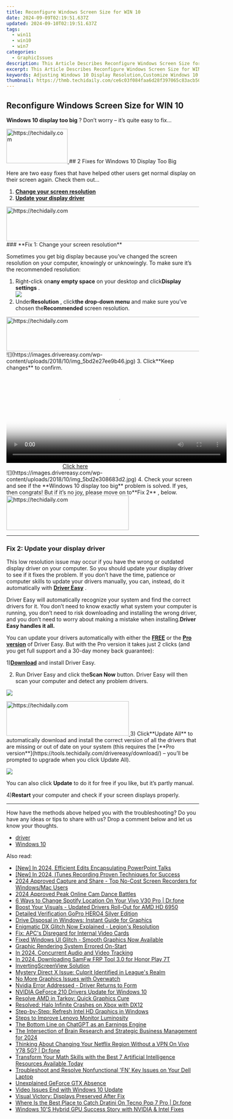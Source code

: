 ```yaml
---
title: Reconfigure Windows Screen Size for WIN 10
date: 2024-09-09T02:19:51.637Z
updated: 2024-09-10T02:19:51.637Z
tags:
  - win11
  - win10
  - win7
categories:
  - GraphicIssues
description: This Article Describes Reconfigure Windows Screen Size for WIN 10
excerpt: This Article Describes Reconfigure Windows Screen Size for WIN 10
keywords: Adjusting Windows 10 Display Resolution,Customize Windows 10 Monitor Settings,Optimize Windows Screen Size for Performance,Resize Windows 10 Display Settings,Change Windows 10 Monitor Size & Scaling Options,Personalize Display Resolution for Windows 10,Adjust Window Size Settings on Windows 10
thumbnail: https://thmb.techidaily.com/ce6c03f084faa6d28f397065c83acb50be7be1ae3bde8fc728fb219e33b59c83.jpeg
---
```


## Reconfigure Windows Screen Size for WIN 10

**Windows 10 display too big** ? Don’t worry – it’s quite easy to fix…

<!-- affiliate ads begin -->
<a href="https://review-au.sjv.io/c/5597632/2098700/14409" target="_top" id="2098700">
  <img src="//a.impactradius-go.com/display-ad/14409-2098700" border="0" alt="https://techidaily.com" width="160" height="90"/>
</a>
<img height="0" width="0" src="https://review-au.sjv.io/i/5597632/2098700/14409" style="position:absolute;visibility:hidden;" border="0" />
<!-- affiliate ads end -->
## 2 Fixes for Windows 10 Display Too Big

 Here are two easy fixes that have helped other users get normal display on their screen again. Check them out…

1. **[Change your screen resolution](#F1)**
2. [**Update your display driver**](#F2)

<!-- affiliate ads begin -->
<a href="https://appsumo.8odi.net/c/5597632/2137394/7443" target="_top" id="2137394">
  <img src="//a.impactradius-go.com/display-ad/7443-2137394" border="0" alt="https://techidaily.com" width="600" height="90"/>
</a>
<img height="0" width="0" src="https://appsumo.8odi.net/i/5597632/2137394/7443" style="position:absolute;visibility:hidden;" border="0" />
<!-- affiliate ads end -->
### **Fix 1: Change your screen resolution**

 Sometimes you get big display because you’ve changed the screen resolution on your computer, knowingly or unknowingly. To make sure it’s the recommended resolution:

1. Right-click on**any empty space** on your desktop and click**Display settings** .  
![](https://images.drivereasy.com/wp-content/uploads/2018/10/img_5bd2e21ce4cd4.jpg)
2. Under**Resolution** , click**the drop-down menu** and make sure you’ve chosen the**Recommended** screen resolution.  
<!-- affiliate ads begin -->
<a href="https://appsumo.8odi.net/c/5597632/2118318/7443" target="_top" id="2118318">
  <img src="//a.impactradius-go.com/display-ad/7443-2118318" border="0" alt="https://techidaily.com" width="600" height="90"/>
</a>
<img height="0" width="0" src="https://appsumo.8odi.net/i/5597632/2118318/7443" style="position:absolute;visibility:hidden;" border="0" />
<!-- affiliate ads end -->
![](https://images.drivereasy.com/wp-content/uploads/2018/10/img_5bd2e27ee9b46.jpg)
3. Click**Keep changes** to confirm.  
<!-- affiliate ads begin -->
<span id="1993645">
					<video width="576" height="240" style="cursor:pointer"
           poster="//a.impactradius-go.com/display-clicktoplayimage/1993645.png"
           onclick="if(!this.playClicked){this.play();this.setAttribute('controls',true);this.playClicked=true;}">
	   <source src="//a.impactradius-go.com/display-ad/22993-1993645">
	   <img src="//a.impactradius-go.com/display-clicktoplayimage/1993645.png" style="border: none; height: 100%; width: 100%; object-fit: contain">
	</video>
	<div style="width:360px;text-align:center"><a href="javascript:window.open(decodeURIComponent('https%3A%2F%2Fhomestyler.sjv.io%2Fc%2F5597632%2F1993645%2F22993'), '_blank');void(0);">Click here</a></div>
</span>
<img height="0" width="0" src="https://imp.pxf.io/i/5597632/1993645/22993" style="position:absolute;visibility:hidden;" border="0" />
<!-- affiliate ads end -->
![](https://images.drivereasy.com/wp-content/uploads/2018/10/img_5bd2e308683d2.jpg)
4. Check your screen and see if the **Windows 10 display too big** problem is solved. If yes, then congrats! But if it’s no joy, please move on to**Fix 2** , below.
<!-- affiliate ads begin -->
<a href="https://aligracehair.sjv.io/c/5597632/2115947/19272" target="_top" id="2115947">
  <img src="//a.impactradius-go.com/display-ad/19272-2115947" border="0" alt="https://techidaily.com" width="320" height="90"/>
</a>
<img height="0" width="0" src="https://aligracehair.sjv.io/i/5597632/2115947/19272" style="position:absolute;visibility:hidden;" border="0" />
<!-- affiliate ads end -->

---

### **Fix 2: Update your display driver**

 This low resolution issue may occur if you have the wrong or outdated display driver on your computer. So you should update your display driver to see if it fixes the problem. If you don’t have the time, patience or computer skills to update your drivers manually, you can, instead, do it automatically with [**Driver Easy**](https://tools.techidaily.com/drivereasy/download/) .

 Driver Easy will automatically recognize your system and find the correct drivers for it. You don’t need to know exactly what system your computer is running, you don’t need to risk downloading and installing the wrong driver, and you don’t need to worry about making a mistake when installing.**Driver Easy handles it all.**

 You can update your drivers automatically with either the [**FREE**](https://tools.techidaily.com/drivereasy/download/) or the [**Pro version**](https://tools.techidaily.com/drivereasy/download/) of Driver Easy. But with the Pro version it takes just 2 clicks (and you get full support and a 30-day money back guarantee):

 1)[**Download**](https://tools.techidaily.com/drivereasy/download/) and install Driver Easy.

 2) Run Driver Easy and click the**Scan Now** button. Driver Easy will then scan your computer and detect any problem drivers.

![](https://images.drivereasy.com/wp-content/uploads/2018/10/img_5bd2ee46484b2.jpg)

<!-- affiliate ads begin -->
<a href="https://bluettius.sjv.io/c/5597632/2139109/17108" target="_top" id="2139109">
  <img src="//a.impactradius-go.com/display-ad/17108-2139109" border="0" alt="https://techidaily.com" width="320" height="90"/>
</a>
<img height="0" width="0" src="https://bluettius.sjv.io/i/5597632/2139109/17108" style="position:absolute;visibility:hidden;" border="0" />
<!-- affiliate ads end -->
 3) Click**Update All** to automatically download and install the correct version of all the drivers that are missing or out of date on your system (this requires the [**Pro version**](https://tools.techidaily.com/drivereasy/download/) – you’ll be prompted to upgrade when you click Update All).

![](https://images.drivereasy.com/wp-content/uploads/2018/10/img_5bd2ee5440679.jpg)

 You can also click **Update** to do it for free if you like, but it’s partly manual.

 4)**Restart** your computer and check if your screen displays properly.

---

 How have the methods above helped you with the troubleshooting? Do you have any ideas or tips to share with us? Drop a comment below and let us know your thoughts.

* [driver](https://tools.techidaily.com/drivereasy/download/)
* [Windows 10](https://tools.techidaily.com/drivereasy/download/)

<ins class="adsbygoogle"
     style="display:block"
     data-ad-format="autorelaxed"
     data-ad-client="ca-pub-7571918770474297"
     data-ad-slot="1223367746"></ins>



<ins class="adsbygoogle"
     style="display:block"
     data-ad-client="ca-pub-7571918770474297"
     data-ad-slot="8358498916"
     data-ad-format="auto"
     data-full-width-responsive="true"></ins>





<span class="atpl-alsoreadstyle">Also read:</span>
<div><ul>
<li><a href="https://screen-activity-recording.techidaily.com/new-in-2024-efficient-edits-encapsulating-powerpoint-talks/"><u>[New] In 2024, Efficient Edits  Encapsulating PowerPoint Talks</u></a></li>
<li><a href="https://screen-capture.techidaily.com/new-in-2024-itunes-recording-proven-techniques-for-success/"><u>[New] In 2024, ITunes Recording Proven Techniques for Success</u></a></li>
<li><a href="https://on-screen-recording.techidaily.com/2024-approved-capture-and-share-top-no-cost-screen-recorders-for-windowsmac-users/"><u>2024 Approved  Capture and Share - Top No-Cost Screen Recorders for Windows/Mac Users</u></a></li>
<li><a href="https://digital-screen-recording.techidaily.com/2024-approved-peak-online-cam-dance-battles/"><u>2024 Approved  Peak Online Cam Dance Battles</u></a></li>
<li><a href="https://location-fake.techidaily.com/6-ways-to-change-spotify-location-on-your-vivo-v30-pro-drfone-by-drfone-virtual-android/"><u>6 Ways to Change Spotify Location On Your Vivo V30 Pro | Dr.fone</u></a></li>
<li><a href="https://graphic-issues.techidaily.com/boost-your-visuals-updated-drivers-roll-out-for-amd-hd-6950/"><u>Boost Your Visuals - Updated Drivers Roll-Out for AMD HD 6950</u></a></li>
<li><a href="https://extra-information.techidaily.com/detailed-verification-gopro-hero4-silver-edition/"><u>Detailed Verification  GoPro HERO4 Silver Edition</u></a></li>
<li><a href="https://graphic-issues.techidaily.com/drive-disposal-in-windows-instant-guide-for-graphics/"><u>Drive Disposal in Windows: Instant Guide for Graphics</u></a></li>
<li><a href="https://graphic-issues.techidaily.com/enigmatic-dx-glitch-now-explained-legions-resolution/"><u>Enigmatic DX Glitch Now Explained - Legion's Resolution</u></a></li>
<li><a href="https://graphic-issues.techidaily.com/fix-apcs-disregard-for-internal-video-cards/"><u>Fix: APC's Disregard for Internal Video Cards</u></a></li>
<li><a href="https://graphic-issues.techidaily.com/fixed-windows-ui-glitch-smooth-graphics-now-available/"><u>Fixed Windows UI Glitch - Smooth Graphics Now Available</u></a></li>
<li><a href="https://graphic-issues.techidaily.com/graphic-rendering-system-errored-on-start/"><u>Graphic Rendering System Errored On-Start</u></a></li>
<li><a href="https://screen-mirroring-recording.techidaily.com/in-2024-concurrent-audio-and-video-tracking/"><u>In 2024, Concurrent Audio and Video Tracking</u></a></li>
<li><a href="https://unlock-android.techidaily.com/in-2024-downloading-samfw-frp-tool-30-for-honor-play-7t-by-drfone-android/"><u>In 2024, Downloading SamFw FRP Tool 3.0 for Honor Play 7T</u></a></li>
<li><a href="https://graphic-issues.techidaily.com/invertingscreenview-solution/"><u>InvertingScreenView Solution</u></a></li>
<li><a href="https://graphic-issues.techidaily.com/mystery-direct-x-issue-culprit-identified-in-leagues-realm/"><u>Mystery Direct X Issue: Culprit Identified in League's Realm</u></a></li>
<li><a href="https://graphic-issues.techidaily.com/no-more-graphics-issues-with-overwatch/"><u>No More Graphics Issues with Overwatch</u></a></li>
<li><a href="https://graphic-issues.techidaily.com/nvidia-error-addressed-driver-returns-to-form/"><u>Nvidia Error Addressed - Driver Returns to Form</u></a></li>
<li><a href="https://graphic-issues.techidaily.com/nvidia-geforce-210-drivers-update-for-windows-10/"><u>NVIDIA GeForce 210 Drivers Update for Windows 10</u></a></li>
<li><a href="https://graphic-issues.techidaily.com/resolve-amd-in-tarkov-quick-graphics-cure/"><u>Resolve AMD in Tarkov: Quick Graphics Cure</u></a></li>
<li><a href="https://graphic-issues.techidaily.com/resolved-halo-infinite-crashes-on-xbox-with-dx12/"><u>Resolved: Halo Infinite Crashes on Xbox with DX12</u></a></li>
<li><a href="https://graphic-issues.techidaily.com/step-by-step-refresh-intel-hd-graphics-in-windows/"><u>Step-by-Step: Refresh Intel HD Graphics in Windows</u></a></li>
<li><a href="https://graphic-issues.techidaily.com/steps-to-improve-lenovo-monitor-luminosity/"><u>Steps to Improve Lenovo Monitor Luminosity</u></a></li>
<li><a href="https://tech-haven.techidaily.com/the-bottom-line-on-chatgpt-as-an-earnings-engine/"><u>The Bottom Line on ChatGPT as an Earnings Engine</u></a></li>
<li><a href="https://facebook-video-share.techidaily.com/the-intersection-of-brain-research-and-strategic-business-management-for-2024/"><u>The Intersection of Brain Research and Strategic Business Management for 2024</u></a></li>
<li><a href="https://fake-location.techidaily.com/thinking-about-changing-your-netflix-region-without-a-vpn-on-vivo-y78-5g-drfone-by-drfone-virtual-android/"><u>Thinking About Changing Your Netflix Region Without a VPN On Vivo Y78 5G? | Dr.fone</u></a></li>
<li><a href="https://tech-revival.techidaily.com/transform-your-math-skills-with-the-best-7-artificial-intelligence-resources-available-today/"><u>Transform Your Math Skills with the Best 7 Artificial Intelligence Resources Available Today</u></a></li>
<li><a href="https://win-howtos.techidaily.com/troubleshoot-and-resolve-nonfunctional-fn-key-issues-on-your-dell-laptop/"><u>Troubleshoot and Resolve Nonfunctional 'FN' Key Issues on Your Dell Laptop</u></a></li>
<li><a href="https://graphic-issues.techidaily.com/unexplained-geforce-gtx-absence/"><u>Unexplained GeForce GTX Absence</u></a></li>
<li><a href="https://graphic-issues.techidaily.com/video-issues-end-with-windows-10-update/"><u>Video Issues End with Windows 10 Update</u></a></li>
<li><a href="https://graphic-issues.techidaily.com/visual-victory-displays-preserved-after-fix/"><u>Visual Victory: Displays Preserved After Fix</u></a></li>
<li><a href="https://android-pokemon-go.techidaily.com/where-is-the-best-place-to-catch-dratini-on-tecno-pop-7-pro-drfone-by-drfone-virtual-android/"><u>Where Is the Best Place to Catch Dratini On Tecno Pop 7 Pro | Dr.fone</u></a></li>
<li><a href="https://graphic-issues.techidaily.com/windows-10s-hybrid-gpu-success-story-with-nvidia-and-intel-fixes/"><u>Windows 10'S Hybrid GPU Success Story with NVIDIA & Intel Fixes</u></a></li>
</ul></div>
